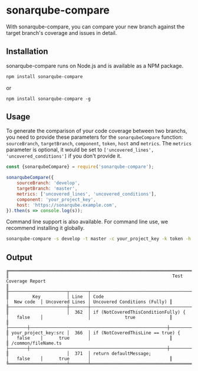 # sonarqube-compare
With sonarqube-compare, you can compare your new branch against the target branch's coverage and issues in detail.

## Installation

sonarqube-compare runs on Node.js and is available as a NPM package.

```bash
npm install sonarqube-compare
```
or 
```
npm install sonarqube-compare -g
```

## Usage

To generate the comparison of your code coverage between two branchs, you need to provide these parameters for the `sonarqubeCompare` function: `sourceBranch`, `targetBranch`, `component`, `token`, `host` and `metrics`. The `metrics` parameter is optional, it would be set to `['uncovered_lines', 'uncovered_conditions']` if you don't provide it.

```js
const {sonarqubeCompare} = require('sonarqube-compare');

sonarqubeCompare({
    sourceBranch: 'develop',
    targetBranch: 'master',
    metrics: ['uncovered_lines', 'uncovered_conditions'],
    component: 'your_project_key',
    host: 'https://sonarqube.example.com',
}).then(s => console.log(s));
```
Command line support is also available. For command line use, we recommend installing it globally.

```bash
sonarqube-compare -s develop -t master -c your_project_key -k token -h https://sonarqube.example.com -m uncovered_lines uncovered_conditions
```
## Output
```
╔═════════════════════════════════════════════════════════════════════════════════════════════════════════════════════════════════════════════════╗
║                                                              Test Coverage Report                                                               ║
╟──────────────────────┬───────┬────────────────────────────────────────────────────┬────────────┬─────────────────┬──────────────────────────────╢
║         Key          │ Line  │ Code                                               │  New code  │ Uncovered Lines │ Uncovered Conditions (Fully) ║
╟──────────────────────┼───────┼────────────────────────────────────────────────────┼────────────┼─────────────────┼──────────────────────────────╢
║                      │  362  │ if (NotCoveredThisConditionFully) {                │   false    │                 │             true             ║
║                      ├───────┼────────────────────────────────────────────────────┼────────────┼─────────────────┼──────────────────────────────╢
║ your_project_key:src │  366  │ if (NotCoveredThisLine == true) {                  │   false    │      true       │                              ║
║ /common/fileName.ts  ├───────┼────────────────────────────────────────────────────┼────────────┼─────────────────┼──────────────────────────────╢
║                      │  371  │ return defaultMessage;                             │   false    │      true       │                              ║
╚══════════════════════╧═══════╧════════════════════════════════════════════════════╧════════════╧═════════════════╧══════════════════════════════╝
```
